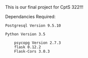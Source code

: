 This is our final project for CptS 322!!!

Dependancies Required:

    Postgresql Version 9.5.10

    Python Version 3.5

        psycopg Version 2.7.3
        flask 0.12.2
        Flask-Cors 3.0.3
    